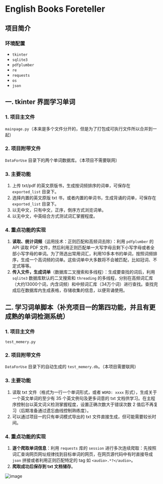 # English Books Foreteller

## 项目简介

### 环境配置

- `tkinter`
- `sqlite3`
- `pdfplumber`
- `re`
- `requests`
- `os`
- `json`

## 一. tkinter 界面学习单词

### 1. 项目主文件

`mainpage.py`（本来是多个文件分开的，但是为了打包成可执行文件所以合并到一起）

### 2. 项目附带文件

`DataForUse` 目录下的两个单词数据库。（本项目不需要联网）

### 3. 主要功能

1. 上传 txt/pdf 的英文原版书，生成按词频排序的词单，可保存在 `exported_list` 目录下。
2. 选择内置的英文原版 txt 书，或者内置的单词书，生成背诵的词单，可保存在 `exported_list` 目录下。
3. 以无中文，只有中文，正序，倒序方式浏览词单。
4. 以无中文，中英结合方式测试词汇掌握程度。

### 4. 重点功能的实现

1. **读取、统计词频**（运用技术：正则匹配和高频词去除）：利用 `pdfplumber` 的 API 读取 PDF 文件，然后利用正则匹配单一大写字母且剩下小写字母或者全部小写字母的单词。为了筛选出常用词汇，利用10多本书的单词，按照词频排序，生成一个高词频的词单。这些词单中大多数将不会被匹配，比如冠词、不定式等等。
2. **传入文件，生成词单**（数据库二叉搜索和多线程）：生成要查找的词后，利用 `sqlite3` 数据库默认的二叉搜索和 `threading` 的多线程，分别在高频词汇库（大约13000个词，内含词频）和中频词汇库（34万个词）进行查找。查找完成后在数据库内生成表格，存储收集的信息，以便背诵使用。

## 二. 学习词单脚本（补充项目一的第四功能，并且有更成熟的单词检测系统）

### 1. 项目主文件

`test_memery.py`

### 2. 项目附带文件

`DataForUse` 目录下的自动生成的 `test_memery.db`。（本项目需要联网）

### 3. 主要功能

1. 读取 txt 文件（格式为一行一个单词形式，或者 `WORD: xxxx` 形式），生成关于一个英文单词的至少有 35 个英文例句及更多词意的 txt 文档供学习。在主程序控制台以英文词义检测掌握程度，设置正确次数大于错误次数 2 值后不再复习（后期准备通过遗忘曲线控制熟练度）。
2. 可以通过项目一的只有单词模式导出的 txt 文件直接生成，但可能需要较长时间。

### 4. 重点功能的实现

1. **逐个爬取单词信息**：利用 `requests` 库的 `session` 进行多次连续爬取：先按照词汇查询网页网址规律找到目标单词的网页，在网页源代码中有时直接导成 `json` 拼接或者利用正则匹配特定的 tag 如 `<audio>.*?</audio>`。
2. **爬取成功后保存到 txt 文档储存**。

![image](https://github.com/chadtakeroad/converting_english_books_to_VocabularyList_for_learning/assets/119279064/621d2dad-a3d8-4d60-8e95-88ac9b10fd86)
